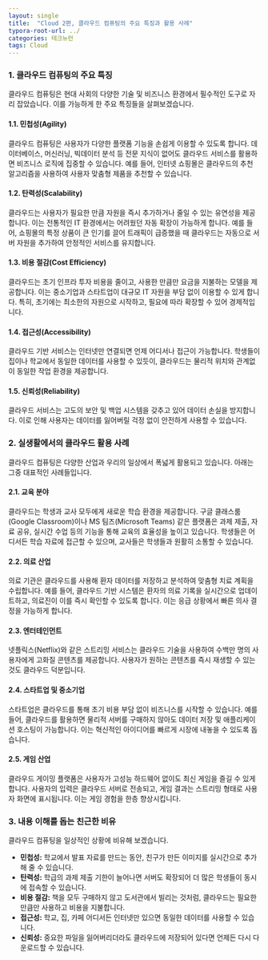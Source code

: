 ```yaml
---
layout: single
title:  "Cloud 2편, 클라우드 컴퓨팅의 주요 특징과 활용 사례"
typora-root-url: ../
categories: 테크뉴런
tags: Cloud
---
```




### 1. 클라우드 컴퓨팅의 주요 특징

클라우드 컴퓨팅은 현대 사회의 다양한 기술 및 비즈니스 환경에서 필수적인 도구로 자리 잡았습니다. 이를 가능하게 한 주요 특징들을 살펴보겠습니다.

#### **1.1. 민첩성(Agility)**

클라우드 컴퓨팅은 사용자가 다양한 플랫폼 기능을 손쉽게 이용할 수 있도록 합니다. 데이터베이스, 머신러닝, 빅데이터 분석 등 전문 지식이 없어도 클라우드 서비스를 활용하면 비즈니스 로직에 집중할 수 있습니다. 예를 들어, 인터넷 쇼핑몰은 클라우드의 추천 알고리즘을 사용하여 사용자 맞춤형 제품을 추천할 수 있습니다.

#### **1.2. 탄력성(Scalability)**

클라우드는 사용자가 필요한 만큼 자원을 즉시 추가하거나 줄일 수 있는 유연성을 제공합니다. 이는 전통적인 IT 환경에서는 어려웠던 자동 확장이 가능하게 합니다. 예를 들어, 쇼핑몰의 특정 상품이 큰 인기를 끌어 트래픽이 급증했을 때 클라우드는 자동으로 서버 자원을 추가하여 안정적인 서비스를 유지합니다.

#### **1.3. 비용 절감(Cost Efficiency)**

클라우드는 초기 인프라 투자 비용을 줄이고, 사용한 만큼만 요금을 지불하는 모델을 제공합니다. 이는 중소기업과 스타트업이 대규모 IT 자원을 부담 없이 이용할 수 있게 합니다. 특히, 초기에는 최소한의 자원으로 시작하고, 필요에 따라 확장할 수 있어 경제적입니다.

#### **1.4. 접근성(Accessibility)**

클라우드 기반 서비스는 인터넷만 연결되면 언제 어디서나 접근이 가능합니다. 학생들이 집이나 학교에서 동일한 데이터를 사용할 수 있듯이, 클라우드는 물리적 위치와 관계없이 동일한 작업 환경을 제공합니다.

#### **1.5. 신뢰성(Reliability)**

클라우드 서비스는 고도의 보안 및 백업 시스템을 갖추고 있어 데이터 손실을 방지합니다. 이로 인해 사용자는 데이터를 잃어버릴 걱정 없이 안전하게 사용할 수 있습니다.

### 2. 실생활에서의 클라우드 활용 사례

클라우드 컴퓨팅은 다양한 산업과 우리의 일상에서 폭넓게 활용되고 있습니다. 아래는 그중 대표적인 사례들입니다.

#### **2.1. 교육 분야**

클라우드는 학생과 교사 모두에게 새로운 학습 환경을 제공합니다. 구글 클래스룸(Google Classroom)이나 MS 팀즈(Microsoft Teams) 같은 플랫폼은 과제 제출, 자료 공유, 실시간 수업 등의 기능을 통해 교육의 효율성을 높이고 있습니다. 학생들은 어디서든 학습 자료에 접근할 수 있으며, 교사들은 학생들과 원활히 소통할 수 있습니다.

#### **2.2. 의료 산업**

의료 기관은 클라우드를 사용해 환자 데이터를 저장하고 분석하여 맞춤형 치료 계획을 수립합니다. 예를 들어, 클라우드 기반 시스템은 환자의 의료 기록을 실시간으로 업데이트하고, 의료진이 이를 즉시 확인할 수 있도록 합니다. 이는 응급 상황에서 빠른 의사 결정을 가능하게 합니다.

#### **2.3. 엔터테인먼트**

넷플릭스(Netflix)와 같은 스트리밍 서비스는 클라우드 기술을 사용하여 수백만 명의 사용자에게 고화질 콘텐츠를 제공합니다. 사용자가 원하는 콘텐츠를 즉시 재생할 수 있는 것도 클라우드 덕분입니다.

#### **2.4. 스타트업 및 중소기업**

스타트업은 클라우드를 통해 초기 비용 부담 없이 비즈니스를 시작할 수 있습니다. 예를 들어, 클라우드를 활용하면 물리적 서버를 구매하지 않아도 데이터 저장 및 애플리케이션 호스팅이 가능합니다. 이는 혁신적인 아이디어를 빠르게 시장에 내놓을 수 있도록 돕습니다.

#### **2.5. 게임 산업**

클라우드 게이밍 플랫폼은 사용자가 고성능 하드웨어 없이도 최신 게임을 즐길 수 있게 합니다. 사용자의 입력은 클라우드 서버로 전송되고, 게임 결과는 스트리밍 형태로 사용자 화면에 표시됩니다. 이는 게임 경험을 한층 향상시킵니다.

### 3. 내용 이해를 돕는 친근한 비유

클라우드 컴퓨팅을 일상적인 상황에 비유해 보겠습니다.

- **민첩성:** 학교에서 발표 자료를 만드는 동안, 친구가 만든 이미지를 실시간으로 추가해 줄 수 있습니다.
- **탄력성:** 학급의 과제 제출 기한이 늘어나면 서버도 확장되어 더 많은 학생들이 동시에 접속할 수 있습니다.
- **비용 절감:** 책을 모두 구매하지 않고 도서관에서 빌리는 것처럼, 클라우드는 필요한 만큼만 사용하고 비용을 지불합니다.
- **접근성:** 학교, 집, 카페 어디서든 인터넷만 있으면 동일한 데이터를 사용할 수 있습니다.
- **신뢰성:** 중요한 파일을 잃어버리더라도 클라우드에 저장되어 있다면 언제든 다시 다운로드할 수 있습니다.